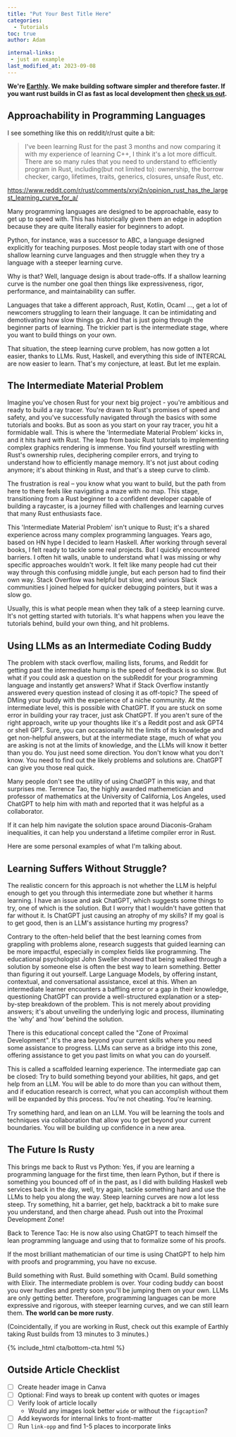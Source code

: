 ```yaml
---
title: "Put Your Best Title Here"
categories:
  - Tutorials
toc: true
author: Adam

internal-links:
 - just an example
last_modified_at: 2023-09-08
---
```


**We're [Earthly](https://earthly.dev/). We make building software simpler and therefore faster. If you want rust builds in CI as fast as local development then [check us out](https://earthly.dev/).**

## Approachability in Programming Languages

I see something like this on reddit/r/rust quite a bit:

> I've been learning Rust for the past 3 months and now comparing it with my experience of learning C++, I think it's a lot more difficult. There are so many rules that you need to understand to efficiently program in Rust, including(but not limited to): ownership, the borrow checker, cargo, lifetimes, traits, generics, closures, unsafe Rust, etc.

<https://www.reddit.com/r/rust/comments/xryi2n/opinion_rust_has_the_largest_learning_curve_for_a/>

Many programming languages are designed to be approachable, easy to get up to speed with. This has historically given them an edge in adoption because they are quite literally easier for beginners to adopt.

Python, for instance, was a successor to ABC, a language designed explicitly for teaching purposes. Most people today start with one of those shallow learning curve languages and then struggle when they try a language with a steeper learning curve.

Why is that? Well, language design is about trade-offs. If a shallow learning curve is the number one goal then things like expressiveness, rigor, performance, and maintainability can suffer.

Languages that take a different approach, Rust, Kotlin, Ocaml …, get a lot of newcomers struggling to learn their language. It can be intimidating and demotivating how slow things go. And that is just going through the beginner parts of learning. The trickier part is the intermediate stage, where you want to build things on your own.

That situation, the steep learning curve problem, has now gotten a lot easier, thanks to LLMs. Rust, Haskell, and everything this side of INTERCAL are now easier to learn. That's my conjecture, at least. But let me explain.

## The Intermediate Material Problem

Imagine you've chosen Rust for your next big project - you're ambitious and ready to build a ray tracer. You're drawn to Rust's promises of speed and safety, and you've successfully navigated through the basics with some tutorials and books. But as soon as you start on your ray tracer, you hit a formidable wall. This is where the 'Intermediate Material Problem' kicks in, and it hits hard with Rust. The leap from basic Rust tutorials to implementing complex graphics rendering is immense. You find yourself wrestling with Rust's ownership rules, deciphering compiler errors, and trying to understand how to efficiently manage memory. It's not just about coding anymore; it's about thinking in Rust, and that's a steep curve to climb.

The frustration is real – you know what you want to build, but the path from here to there feels like navigating a maze with no map. This stage, transitioning from a Rust beginner to a confident developer capable of building a raycaster, is a journey filled with challenges and learning curves that many Rust enthusiasts face.

This 'Intermediate Material Problem' isn't unique to Rust; it's a shared experience across many complex programming languages. Years ago, based on HN hype I decided to learn Haskell. After working through several books, I felt ready to tackle some real projects. But I quickly encountered barriers. I often hit walls, unable to understand what I was missing or why specific approaches wouldn't work. It felt like many people had cut their way through this confusing middle jungle, but each person had to find their own way. Stack Overflow was helpful but slow, and various Slack communities I joined helped for quicker debugging pointers, but it was a slow go.

Usually, this is what people mean when they talk of a steep learning curve. It's not getting started with tutorials. It's what happens when you leave the tutorials behind, build your own thing, and hit problems.

## Using LLMs as an Intermediate Coding Buddy

The problem with stack overflow, mailing lists, forums, and Reddit for getting past the intermediate hump is the speed of feedback is so slow. But what if you could ask a question on the subReddit for your programming language and instantly get answers? What if Stack Overflow instantly answered every question instead of closing it as off-topic? The speed of DMing your buddy with the experience of a niche community. At the intermediate level, this is possible with ChatGPT. If you are stuck on some error in building your ray tracer, just ask ChatGPT. If you aren't sure of the right approach, write up your thoughts like it's a Reddit post and ask GPT4 or shell GPT. Sure, you can occasionally hit the limits of its knowledge and get non-helpful answers, but at the intermediate stage, much of what you are asking is not at the limits of knowledge, and the LLMs will know it better than you do. You just need some direction. You don't know what you don't know. You need to find out the likely problems and solutions are. ChatGPT can give you those real quick.

Many people don't see the utility of using ChatGPT in this way, and that surprises me. Terrence Tao, the highly awarded mathemetician and professor of mathematics at the University of California, Los Angeles, used ChatGPT to help him with math and reported that it was helpful as a collaborator.

If it can help him navigate the solution space around Diaconis-Graham inequalities, it can help you understand a lifetime compiler error in Rust.

Here are some personal examples of what I'm talking about.

## Learning Suffers Without Struggle?

The realistic concern for this approach is not whether the LLM is helpful enough to get you through this intermediate zone but whether it harms learning. I have an issue and ask ChatGPT, which suggests some things to try, one of which is the solution. But I worry that I wouldn't have gotten that far without it. Is ChatGPT just causing an atrophy of my skills? If my goal is to get good, then is an LLM's assistance hurting my progress?

Contrary to the often-held belief that the best learning comes from grappling with problems alone, research suggests that guided learning can be more impactful, especially in complex fields like programming. The educational psychologist John Sweller showed that being walked through a solution by someone else is often the best way to learn something. Better than figuring it out yourself. Large Language Models, by offering instant, contextual, and conversational assistance, excel at this. When an intermediate learner encounters a baffling error or a gap in their knowledge, questioning ChatGPT can provide a well-structured explanation or a step-by-step breakdown of the problem. This is not merely about providing answers; it's about unveiling the underlying logic and process, illuminating the 'why' and 'how' behind the solution.

There is this educational concept called the "Zone of Proximal Development". It's the area beyond your current skills where you need some assistance to progress. LLMs can serve as a bridge into this zone, offering assistance to get you past limits on what you can do yourself.

This is called a scaffolded learning experience. The intermediate gap can be closed: Try to build something beyond your abilities, hit gaps, and get help from an LLM. You will be able to do more than you can without them, and if education research is correct, what you can accomplish without them will be expanded by this process. You're not cheating. You're learning.

Try something hard, and lean on an LLM. You will be learning the tools and techniques via collaboration that allow you to get beyond your current boundaries. You will be building up confidence in a new area.

## The Future Is Rusty

This brings me back to Rust vs Python: Yes, if you are learning a programming language for the first time, then learn Python, but if there is something you bounced off of in the past, as I did with building Haskell web services back in the day, well, try again, tackle something hard and use the LLMs to help you along the way. Steep learning curves are now a lot less steep. Try something, hit a barrier, get help, backtrack a bit to make sure you understand, and then charge ahead. Push out into the Proximal Development Zone!

Back to Terence Tao: He is now also using ChatGPT to teach himself the lean programming language and using that to formalize some of his proofs.

If the most brilliant mathematician of our time is using ChatGPT to help him with proofs and programming, you have no excuse.

Build something with Rust. Build something with Ocaml. Build something with Elixir. The intermediate problem is over. Your coding buddy can boost you over hurdles and pretty soon you'll be jumping them on your own. LLMs are only getting better. Therefore, programming languages can be more expressive and rigorous, with steeper learning curves, and we can still learn them. **The world can be more rusty**.

(Coincidentally, if you are working in Rust, check out this example of Earthly taking Rust builds from 13 minutes to 3 minutes.)

{% include_html cta/bottom-cta.html %}

## Outside Article Checklist

- [ ] Create header image in Canva
- [ ] Optional: Find ways to break up content with quotes or images
- [ ] Verify look of article locally
  - Would any images look better `wide` or without the `figcaption`?
- [ ] Add keywords for internal links to front-matter
- [ ] Run `link-opp` and find 1-5 places to incorporate links
